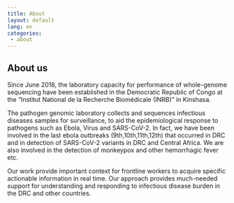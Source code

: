 ```yaml
---
title: About
layout: default
lang: en
categories:
 - about
---
```


## About us
Since June 2018, the laboratory capacity for performance of whole-genome sequencing have been established in the Democratic Republic of Congo at the “Institut National de la Recherche Biomédicale (INRB)” in Kinshasa.

The pathogen genomic laboratory collects and sequences infectious diseases samples for surveillance, to aid the epidemiological response to pathogens such as Ebola, Virus and SARS-CoV-2. In fact, we have been involved in the last ebola outbreaks (9th,10th,11th,12th) that occurred in DRC and in detection of SARS-CoV-2 variants in DRC and Central Africa. We are also involved in the detection of monkeypox and other hemorrhagic fever etc. 

Our work provide important context for frontline workers to acquire specific actionable information in real time. Our approach provides much-needed support for understanding and responding to infectious disease burden in the DRC and other countries.


